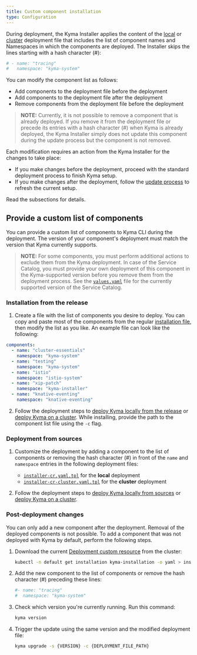 ```yaml
---
title: Custom component installation
type: Configuration
---
```


During deployment, the Kyma Installer applies the content of the [local](https://github.com/kyma-project/kyma/blob/master/installation/resources/installer-cr.yaml.tpl#L14) or [cluster](https://github.com/kyma-project/kyma/blob/master/installation/resources/installer-cr-cluster.yaml.tpl#L14) deployment file that includes the list of component names and Namespaces in which the components are deployed. The Installer skips the lines starting with a hash character (#):

```yaml
# - name: "tracing"
#   namespace: "kyma-system"
```

You can modify the component list as follows:

- Add components to the deployment file before the deployment
- Add components to the deployment file after the deployment
- Remove components from the deployment file before the deployment

>**NOTE:** Currently, it is not possible to remove a component that is already deployed. If you remove it from the deployment file or precede its entries with a hash character (#) when Kyma is already deployed, the Kyma Installer simply does not update this component during the update process but the component is not removed.

Each modification requires an action from the Kyma Installer for the changes to take place:

- If you make changes before the deployment, proceed with the standard deployment process to finish Kyma setup.
- If you make changes after the deployment, follow the [update process](#installation-update-kyma) to refresh the current setup.

Read the subsections for details.

## Provide a custom list of components

You can provide a custom list of components to Kyma CLI during the deployment. The version of your component's deployment must match the version that Kyma currently supports.

>**NOTE:** For some components, you must perform additional actions to exclude them from the Kyma deployment. In case of the Service Catalog, you must provide your own deployment of this component in the Kyma-supported version before you remove them from the deployment process. See the [`values.yaml`](https://github.com/kyma-project/kyma/blob/master/resources/service-catalog/charts/catalog/values.yaml#L3) file for the currently supported version of the Service Catalog.

### Installation from the release

1. Create a file with the list of components you desire to deploy. You can copy and paste most of the components from the regular [installation file](https://github.com/kyma-project/kyma/blob/master/installation/resources/installer-cr-cluster.yaml.tpl#L14), then modify the list as you like. An example file can look like the following:

```yaml
components:
  - name: "cluster-essentials"
    namespace: "kyma-system"
  - name: "testing"
    namespace: "kyma-system"
  - name: "istio"
    namespace: "istio-system"
  - name: "xip-patch"
    namespace: "kyma-installer"
  - name: "knative-eventing"
    namespace: "knative-eventing"
```

2. Follow the deployment steps to [deploy Kyma locally from the release](#installation-install-kyma-locally) or [deploy Kyma on a cluster](#installation-install-kyma-on-a-cluster). While installing, provide the path to the component list file using the `-c` flag.

### Deployment from sources

1. Customize the deployment by adding a component to the list of components or removing the hash character (#) in front of the `name` and `namespace` entries in the following deployment files:

   * [`installer-cr.yaml.tpl`](https://github.com/kyma-project/kyma/blob/master/installation/resources/installer-cr.yaml.tpl) for the **local** deployment
   *  [`installer-cr-cluster.yaml.tpl`](https://github.com/kyma-project/kyma/blob/master/installation/resources/installer-cr-cluster.yaml.tpl) for the **cluster** deployment

2. Follow the deployment steps to [deploy Kyma locally from sources](#installation-install-kyma-locally) or [deploy Kyma on a cluster](#installation-install-kyma-on-a-cluster).

### Post-deployment changes

You can only add a new component after the deployment. Removal of the deployed components is not possible. To add a component that was not deployed with Kyma by default, perform the following steps.

1. Download the current [Deployment custom resource](#custom-resource-installation) from the cluster:

    ```bash
    kubectl -n default get installation kyma-installation -o yaml > installation.yaml
    ```

2. Add the new component to the list of components or remove the hash character (#) preceding these lines:

    ```yaml
    #- name: "tracing"
    #  namespace: "kyma-system"
    ```

3. Check which version you're currently running. Run this command:

    ```bash
    kyma version
    ```

4. Trigger the update using the same version and the modified deployment file:

   ```bash
   kyma upgrade -s {VERSION} -c {DEPLOYMENT_FILE_PATH}
   ```
